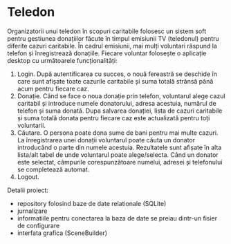 # Teledon

Organizatorii unui teledon în scopuri caritabile folosesc un sistem soft pentru gestiunea donațiilor făcute în timpul emisiunii TV (teledonul) pentru diferite cazuri caritabile. În cadrul emisiunii, mai mulți voluntari răspund la telefon și înregistrează donațiile. Fiecare voluntar folosește o aplicație desktop cu următoarele funcționalități:
1. Login. După autentificarea cu succes, o nouă fereastră se deschide în care sunt afișate toate cazurile caritabile și suma totală strânsă până acum pentru fiecare caz.
2. Donație. Când se face o noua donație prin telefon, voluntarul alege cazul caritabil și introduce numele donatorului, adresa acestuia, numărul de telefon și suma donată. Dupa salvarea donației, lista de cazuri caritabile și suma totală donata pentru fiecare caz este actualizată pentru toți voluntarii.
3. Căutare. O persona poate dona sume de bani pentru mai multe cazuri. La înregistrarea unei donații voluntarul poate căuta un donator introducând o parte din numele acestuia. Rezultatele sunt afișate în alta lista/alt tabel de unde voluntarul poate alege/selecta. Când un donator este selectat, câmpurile corespunzătoare numelui, adresei și telefonului se completează automat.
4. Logout.

Detalii proiect:
- repository folosind baze de date relationale (SQLite)
- jurnalizare
- informatiile pentru conectarea la baza de date se preiau dintr-un fisier de configurare
- interfata grafica (SceneBuilder)
